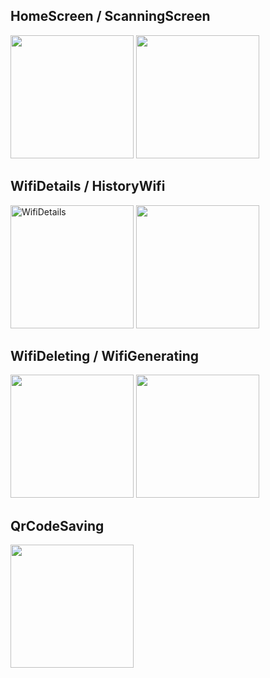 ## HomeScreen / ScanningScreen
<img src = "https://raw.githubusercontent.com/Mouad677/ScanQR/refs/heads/main/homeScreen.jpeg" width = 197/> <img src = "https://raw.githubusercontent.com/Mouad677/ScanQR/refs/heads/main/ScanningScreen.jpeg" width = 197/>

## WifiDetails / HistoryWifi
<img src = "https://raw.githubusercontent.com/Mouad677/ScanQR/refs/heads/main/DetailsWifiSceen.jpeg" alt = "WifiDetails" width = 197/> <img src = "https://raw.githubusercontent.com/Mouad677/ScanQR/refs/heads/main/Items%20with%20delete%20option.jpeg" width = 197/>

## WifiDeleting / WifiGenerating
<img src = "https://raw.githubusercontent.com/Mouad677/ScanQR/refs/heads/main/wifi%20delete%20confirmation%20.jpeg" width = 197 /> <img src = "https://raw.githubusercontent.com/Mouad677/ScanQR/refs/heads/main/generate%20QrCode.jpeg" width = 197 />

## QrCodeSaving
<img src = "https://raw.githubusercontent.com/Mouad677/ScanQR/refs/heads/main/QRCode%20saved.jpeg" width = 197 />
